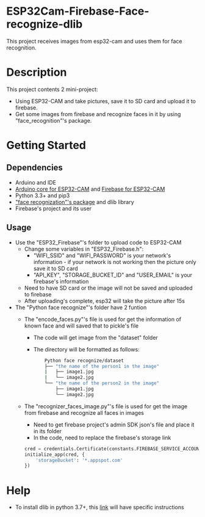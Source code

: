 # ESP32Cam-Firebase-Face-recognize-dlib
This project receives images from esp32-cam and uses them for face recognition.

# Description
This project contents 2 mini-project:
+ Using ESP32-CAM and take pictures, save it to SD card and upload it to firebase.
+ Get some images from firebase and recognize faces in it by using "face_recognition"'s package.

# Getting Started

## Dependencies

+ Arduino and IDE
+ [Arduino core for ESP32-CAM](https://github.com/espressif/arduino-esp32) and [Firebase for ESP32-CAM](https://github.com/mobizt/Firebase-ESP-Client)
+ Python 3.3+ and pip3
+ ["face recognization"'s package](https://github.com/ageitgey/face_recognition) and dlib library
+ Firebase's project and its user

## Usage

+ Use the "ESP32_Firebase"'s folder to upload code to ESP32-CAM
    + Change some variables in "ESP32_Firebase.h":
        + "WIFI_SSID" and "WIFI_PASSWORD" is your network's information - if your network is not working then the picture only save it to SD card
        + "API_KEY", "STORAGE_BUCKET_ID" and "USER_EMAIL"  is your firebase's information
    + Need to have SD card or the image will not be saved and uploaded to firebase
    + After uploading's complete, esp32 will take the picture after 15s
+ The "Python face recognize"'s folder have 2 funtion
    + The "encode_faces.py"'s file is used for get the information of known face and will saved that to pickle's file
        + The code will get image from the "dataset" folder
        + The directory will be formatted as follows:

            ```bash
                Python face recognize/dataset
                ├── "the name of the person1 in the image"
                |   ├── image1.jpg
                |   └── image2.jpg
                └── "the name of the person2 in the image"
                    ├── image1.jpg
                    └── image2.jpg
            ```

    + The "recognizer_faces_image.py"'s file is used for get the image from firebase and recognize all faces in images
        + Need to get firebase project's admin SDK json's file and place it in its folder
        + In the code, need to replace the firebase's storage link
        ```python
        cred = credentials.Certificate(constants.FIREBASE_SERVICE_ACCOUN_PATH)
        initialize_app(cred, {
            'storageBucket': '*.appspot.com'
        })
        ```
# Help
+ To install dlib in python 3.7+, this [link](https://stackoverflow.com/questions/74476152/error-in-installing-dlib-library-in-python3-11) will have specific instructions
